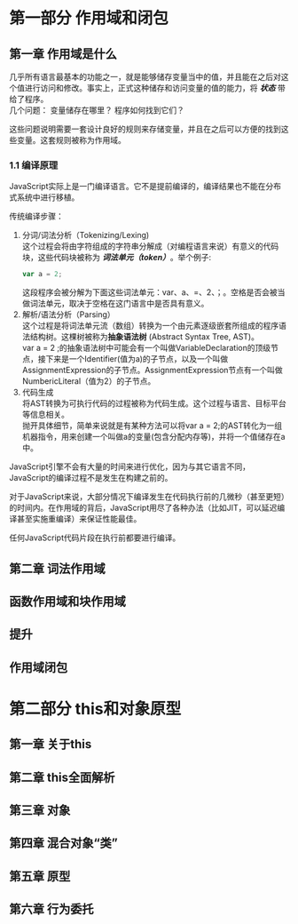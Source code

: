 # 第一部分 作用域和闭包

## 第一章 作用域是什么

几乎所有语言最基本的功能之一，就是能够储存变量当中的值，并且能在之后对这个值进行访问和修改。事实上，正式这种储存和访问变量的值的能力，将 ***状态*** 带给了程序。  
几个问题：
  变量储存在哪里？
  程序如何找到它们？

这些问题说明需要一套设计良好的规则来存储变量，并且在之后可以方便的找到这些变量。这套规则被称为作用域。

### 1.1 编译原理

JavaScript实际上是一门编译语言。它不是提前编译的，编译结果也不能在分布式系统中进行移植。

传统编译步骤：
1. 分词/词法分析（Tokenizing/Lexing)  
   这个过程会将由字符组成的字符串分解成（对编程语言来说）有意义的代码块，这些代码块被称为 ***词法单元（token）***。举个例子:
   ~~~js
   var a = 2;
   ~~~
   这段程序会被分解为下面这些词法单元：var、a、=、2、；。空格是否会被当做词法单元，取决于空格在这门语言中是否具有意义。
2. 解析/语法分析（Parsing）  
   这个过程是将词法单元流（数组）转换为一个由元素逐级嵌套所组成的程序语法结构树。这棵树被称为**抽象语法树** (Abstract Syntax Tree, AST)。  
   var a = 2 ;的抽象语法树中可能会有一个叫做VariableDeclaration的顶级节点，接下来是一个Identifier(值为a)的子节点，以及一个叫做AssignmentExpression的子节点。AssignmentExpression节点有一个叫做NumbericLiteral（值为2）的子节点。
3. 代码生成  
   将AST转换为可执行代码的过程被称为代码生成。这个过程与语言、目标平台等信息相关。  
   抛开具体细节，简单来说就是有某种方法可以将var a = 2;的AST转化为一组机器指令，用来创建一个叫做a的变量(包含分配内存等)，并将一个值储存在a中。  

JavaScript引擎不会有大量的时间来进行优化，因为与其它语言不同，JavaScript的编译过程不是发生在构建之前的。  

对于JavaScript来说，大部分情况下编译发生在代码执行前的几微秒（甚至更短）的时间内。在作用域的背后，JavaScript用尽了各种办法（比如JIT，可以延迟编译甚至实施重编译）来保证性能最佳。  

任何JavaScript代码片段在执行前都要进行编译。




## 第二章 词法作用域

## 函数作用域和块作用域

## 提升

## 作用域闭包

# 第二部分 this和对象原型

## 第一章 关于this

## 第二章 this全面解析

## 第三章 对象

## 第四章 混合对象“类”

## 第五章 原型

## 第六章 行为委托